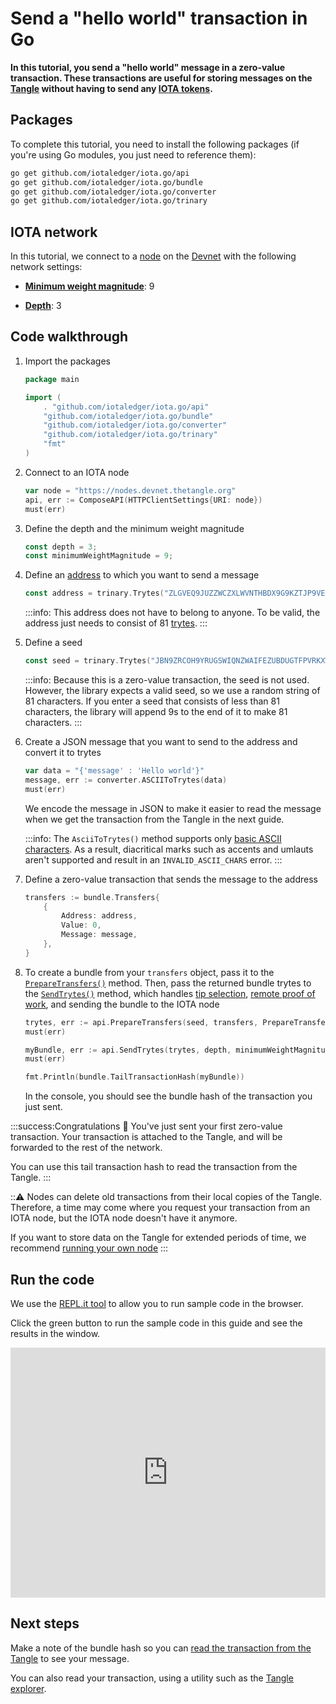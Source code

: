 # Send a "hello world" transaction in Go

**In this tutorial, you send a "hello world" message in a zero-value transaction. These transactions are useful for storing messages on the [Tangle](root://getting-started/0.1/network/the-tangle.md) without having to send any [IOTA tokens](root://getting-started/0.1/clients/token.md).**

## Packages

To complete this tutorial, you need to install the following packages (if you're using Go modules, you just need to reference them):

```bash
go get github.com/iotaledger/iota.go/api
go get github.com/iotaledger/iota.go/bundle
go get github.com/iotaledger/iota.go/converter
go get github.com/iotaledger/iota.go/trinary
```

## IOTA network

In this tutorial, we connect to a [node](root://getting-started/0.1/network/nodes.md) on the [Devnet](root://getting-started/0.1/network/iota-networks.md#devnet) with the following network settings:

- **[Minimum weight magnitude](root://getting-started/0.1/network/minimum-weight-magnitude.md)**: 9

- **[Depth](root://getting-started/0.1/transactions/depth.md)**: 3

## Code walkthrough

1. Import the packages

    ```go
    package main

    import (
        . "github.com/iotaledger/iota.go/api"
        "github.com/iotaledger/iota.go/bundle"
        "github.com/iotaledger/iota.go/converter"
        "github.com/iotaledger/iota.go/trinary"
        "fmt"
    )
    ```
    
2. Connect to an IOTA node

    ```go
    var node = "https://nodes.devnet.thetangle.org"
    api, err := ComposeAPI(HTTPClientSettings{URI: node})
    must(err)
    ```

3. Define the depth and the minimum weight magnitude

    ```go
    const depth = 3;
    const minimumWeightMagnitude = 9;
    ```

4. Define an [address](root://getting-started/0.1/clients/addresses.md) to which you want to send a message

    ```go
    const address = trinary.Trytes("ZLGVEQ9JUZZWCZXLWVNTHBDX9G9KZTJP9VEERIIFHY9SIQKYBVAHIMLHXPQVE9IXFDDXNHQINXJDRPFDXNYVAPLZAW")
    ```

    :::info:
    This address does not have to belong to anyone. To be valid, the address just needs to consist of 81 [trytes](root://getting-started/0.1/introduction/ternary.md).
    :::

5. Define a seed

    ```go
    const seed = trinary.Trytes("JBN9ZRCOH9YRUGSWIQNZWAIFEZUBDUGTFPVRKXWPAUCEQQFS9NHPQLXCKZKRHVCCUZNF9CZZWKXRZVCWQ")
    ```

    :::info:
    Because this is a zero-value transaction, the seed is not used. However, the library expects a valid seed, so we use a random string of 81 characters. If you enter a seed that consists of less than 81 characters, the library will append 9s to the end of it to make 81 characters.
    :::

6. Create a JSON message that you want to send to the address and convert it to trytes

    ```go
    var data = "{'message' : 'Hello world'}"
    message, err := converter.ASCIIToTrytes(data)
    must(err)
    ```

    We encode the message in JSON to make it easier to read the message when we get the transaction from the Tangle in the next guide.

    :::info:
    The `AsciiToTrytes()` method supports only [basic ASCII characters](https://en.wikipedia.org/wiki/ASCII#Printable_characters). As a result, diacritical marks such as accents and umlauts aren't supported and result in an `INVALID_ASCII_CHARS` error.
    :::

7. Define a zero-value transaction that sends the message to the address

    ```go
    transfers := bundle.Transfers{
        {
            Address: address,
            Value: 0,
            Message: message,
        },
    }
    ```

8. To create a bundle from your `transfers` object, pass it to the [`PrepareTransfers()`](https://github.com/iotaledger/iota.go/blob/master/.docs/iota.go/reference/api_prepare_transfers.md) method. Then, pass the returned bundle trytes to the [`SendTrytes()`](https://github.com/iotaledger/iota.go/blob/master/.docs/iota.go/reference/api_send_trytes.md) method, which handles [tip selection](root://getting-started/0.1/network/tip-selection.md), [remote proof of work](root://getting-started/0.1/transactions/proof-of-work.md), and sending the bundle to the IOTA node

    ```go
    trytes, err := api.PrepareTransfers(seed, transfers, PrepareTransfersOptions{})
    must(err)
    
    myBundle, err := api.SendTrytes(trytes, depth, minimumWeightMagnitude)
    must(err)

    fmt.Println(bundle.TailTransactionHash(myBundle))
    ```

    In the console, you should see the bundle hash of the transaction you just sent.

:::success:Congratulations :tada:
You've just sent your first zero-value transaction. Your transaction is attached to the Tangle, and will be forwarded to the rest of the network.

You can use this tail transaction hash to read the transaction from the Tangle.
:::

:::warning:
Nodes can delete old transactions from their local copies of the Tangle. Therefore, a time may come where you request your transaction from an IOTA node, but the IOTA node doesn't have it anymore.

If you want to store data on the Tangle for extended periods of time, we recommend [running your own node](root://node-software/1.0/overview.md)
:::

## Run the code

We use the [REPL.it tool](https://repl.it) to allow you to run sample code in the browser.

Click the green button to run the sample code in this guide and see the results in the window.

<iframe height="400px" width="100%" src="https://repl.it/@jake91/Send-a-hello-world-transaction-Go?lite=true" scrolling="no" frameborder="no" allowtransparency="true" allowfullscreen="true" sandbox="allow-forms allow-pointer-lock allow-popups allow-same-origin allow-scripts allow-modals"></iframe>

## Next steps

Make a note of the bundle hash so you can [read the transaction from the Tangle](../go/read-transactions.md) to see your message.

You can also read your transaction, using a utility such as the [Tangle explorer](https://utils.iota.org).
